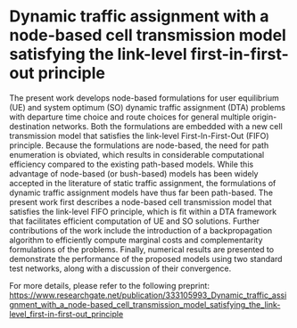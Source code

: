 # Dynamic traffic assignment with a node-based cell transmission model satisfying the link-level first-in-first-out principle

The present work develops node-based formulations for user equilibrium (UE) and system optimum (SO) dynamic traffic assignment (DTA) problems with departure time choice and route choices for general multiple origin-destination networks. Both the formulations are embedded with a new cell transmission model that satisfies the link-level First-In-First-Out (FIFO) principle. Because the formulations are node-based, the need for path enumeration is obviated, which results in considerable computational efficiency compared to the existing path-based models. While this advantage of node-based (or bush-based) models has been widely accepted in the literature of static traffic assignment, the formulations of dynamic traffic assignment models have thus far been path-based. The present work first describes a node-based cell transmission model that satisfies the link-level FIFO principle, which is fit within a DTA framework that facilitates efficient computation of UE and SO solutions. Further contributions of the work include the introduction of a backpropagation algorithm to efficiently compute marginal costs and complementarity formulations of the problems. Finally, numerical results are presented to demonstrate the performance of the proposed models using two standard test networks, along with a discussion of their convergence.


For more details, please refer to the following preprint:
https://www.researchgate.net/publication/333105993_Dynamic_traffic_assignment_with_a_node-based_cell_transmission_model_satisfying_the_link-level_first-in-first-out_principle

